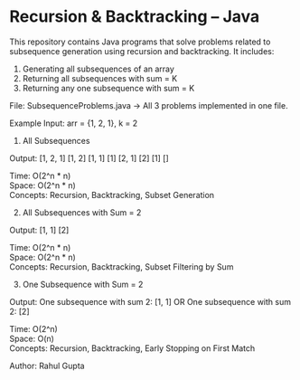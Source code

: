 # Recursion & Backtracking – Java

This repository contains Java programs that solve problems related to subsequence generation using recursion and backtracking. It includes:

1. Generating all subsequences of an array  
2. Returning all subsequences with sum = K  
3. Returning any one subsequence with sum = K

File: SubsequenceProblems.java → All 3 problems implemented in one file.

Example Input: arr = {1, 2, 1}, k = 2

1. All Subsequences

Output:
[1, 2, 1]
[1, 2]
[1, 1]
[1]
[2, 1]
[2]
[1]
[]

Time: O(2^n * n)  
Space: O(2^n * n)  
Concepts: Recursion, Backtracking, Subset Generation

2. All Subsequences with Sum = 2

Output:
[1, 1]
[2]

Time: O(2^n * n)  
Space: O(2^n * n)  
Concepts: Recursion, Backtracking, Subset Filtering by Sum

3. One Subsequence with Sum = 2

Output:
One subsequence with sum 2: [1, 1]
OR
One subsequence with sum 2: [2]

Time: O(2^n)  
Space: O(n)  
Concepts: Recursion, Backtracking, Early Stopping on First Match

Author: Rahul Gupta

